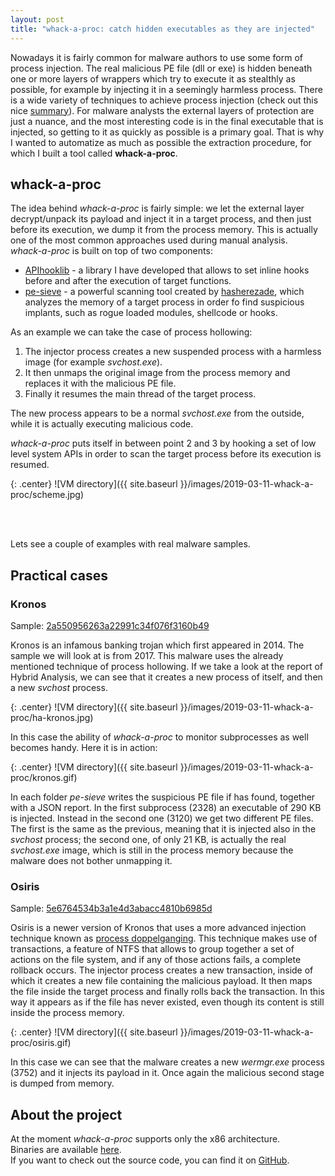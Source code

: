 ```yaml
---
layout: post
title: "whack-a-proc: catch hidden executables as they are injected"
---
```


Nowadays it is fairly common for malware authors to use some form of process injection. The real malicious PE file (dll or exe) is hidden beneath one or more layers of wrappers which try to execute it as stealthly as possible, for example by injecting it in a seemingly harmless process. There is a wide variety of techniques to achieve process injection (check out this nice [summary](https://www.endgame.com/blog/technical-blog/ten-process-injection-techniques-technical-survey-common-and-trending-process)). For malware analysts the external layers of protection are just a nuance, and the most interesting code is in the final executable that is injected, so getting to it as quickly as possible is a primary goal. That is why I wanted to automatize as much as possible the extraction procedure, for which I built a tool called **whack-a-proc**.

## whack-a-proc

The idea behind *whack-a-proc* is fairly simple: we let the external layer decrypt/unpack its payload and inject it in a target process, and then just before its execution, we dump it from the process memory. This is actually one of the most common approaches used during manual analysis.  
*whack-a-proc* is built on top of two components:

- [APIhooklib](https://github.com/mauronz/APIhooklib) - a library I have developed that allows to set inline hooks before and after the execution of target functions. 
- [pe-sieve](https://github.com/hasherezade/pe-sieve) - a powerful scanning tool created by [hasherezade](https://twitter.com/hasherezade), which analyzes the memory of a target process in order fo find suspicious implants, such as rogue loaded modules, shellcode or hooks.

As an example we can take the case of process hollowing:

1. The injector process creates a new suspended process with a harmless image (for example *svchost.exe*).
2. It then unmaps the original image from the process memory and replaces it with the malicious PE file.
3. Finally it resumes the main thread of the target process.

The new process appears to be a normal *svchost.exe* from the outside, while it is actually executing malicious code.

*whack-a-proc* puts itself in between point 2 and 3 by hooking a set of low level system APIs in order to scan the target process before its execution is resumed.

{: .center}
![VM directory]({{ site.baseurl }}/images/2019-03-11-whack-a-proc/scheme.jpg)

<br />
<br />

Lets see a couple of examples with real malware samples.

## Practical cases

### Kronos

Sample: [2a550956263a22991c34f076f3160b49](https://www.hybrid-analysis.com/sample/8389dd850c991127f3b3402dce4201cb693ec0fb7b1e7663fcfa24ef30039851?environmentId=100)

Kronos is an infamous banking trojan which first appeared in 2014. The sample we will look at is from 2017. This malware uses the already mentioned technique of process hollowing. If we take a look at the report of Hybrid Analysis, we can see that it creates a new process of itself, and then a new *svchost* process.

{: .center}
![VM directory]({{ site.baseurl }}/images/2019-03-11-whack-a-proc/ha-kronos.jpg)

In this case the ability of *whack-a-proc* to monitor subprocesses as well becomes handy.
Here it is in action:

{: .center}
![VM directory]({{ site.baseurl }}/images/2019-03-11-whack-a-proc/kronos.gif)

In each folder *pe-sieve* writes the suspicious PE file if has found, together with a JSON report. In the first subprocess (2328) an executable of 290 KB is injected. Instead in the second one (3120) we get two different PE files. The first is the same as the previous, meaning that it is injected also in the *svchost* process; the second one, of only 21 KB, is actually the real *svchost.exe* image, which is still in the process memory because the malware does not bother unmapping it.

### Osiris

Sample: [5e6764534b3a1e4d3abacc4810b6985d](https://www.hybrid-analysis.com/sample/e7d3181ef643d77bb33fe328d1ea58f512b4f27c8e6ed71935a2e7548f2facc0?environmentId=100)

Osiris is a newer version of Kronos that uses a more advanced injection technique known as [process doppelganging](https://www.blackhat.com/docs/eu-17/materials/eu-17-Liberman-Lost-In-Transaction-Process-Doppelganging.pdf). This technique makes use of transactions, a feature of NTFS that allows to group together a set of actions on the file system, and if any of those actions fails, a complete rollback occurs. The injector process creates a new transaction, inside of which it creates a new file containing the malicious payload. It then maps the file inside the target process and finally rolls back the transaction. In this way it  appears as if the file has never existed, even though its content is still inside the process memory.

{: .center}
![VM directory]({{ site.baseurl }}/images/2019-03-11-whack-a-proc/osiris.gif)

In this case we can see that the malware creates a new *wermgr.exe* process (3752) and it injects its payload in it. Once again the malicious second stage is dumped from memory.


## About the project 

At the moment *whack-a-proc* supports only the x86 architecture.  
Binaries are available [here](https://github.com/mauronz/malware_analysis/tree/master/whack_a_proc/Release).  
If you want to check out the source code, you can find it on [GitHub](https://github.com/mauronz/malware_analysis/tree/master/whack_a_proc).